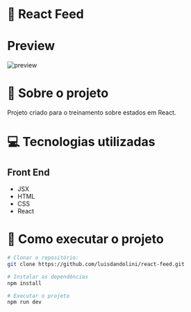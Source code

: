 # :checkered_flag: React Feed

# Preview

![preview](https://i.ibb.co/1RGV8YP/Captura-de-Tela-2024-03-12-a-s-19-09-14.png)

# :open_book: Sobre o projeto 

Projeto criado para o treinamento sobre estados em React.

# :computer: Tecnologias utilizadas 
## Front End
- JSX
- HTML
- CSS
- React

# :runner: Como executar o projeto

```bash
# Clonar o repositório:
git clone https://github.com/luisdandolini/react-feed.git

# Instalar as dependências
npm install

# Executar o projeto
npm run dev
```
